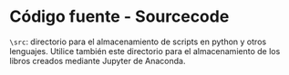 # Código fuente - Sourcecode

`\src`: directorio para el almacenamiento de scripts en python y otros lenguajes. Utilice también este directorio para el almacenamiento de los libros creados mediante Jupyter de Anaconda.

